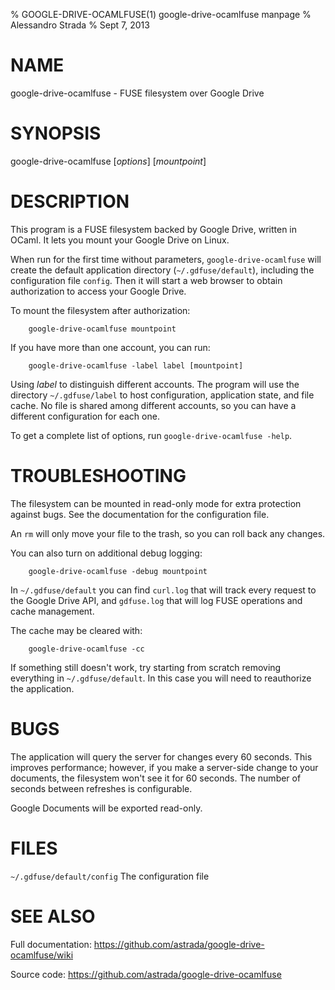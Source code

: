 % GOOGLE-DRIVE-OCAMLFUSE(1) google-drive-ocamlfuse manpage
% Alessandro Strada
% Sept 7, 2013

# NAME

google-drive-ocamlfuse - FUSE filesystem over Google Drive

# SYNOPSIS

google-drive-ocamlfuse [*options*] [*mountpoint*]

# DESCRIPTION

This program is a FUSE filesystem backed by Google Drive, written in OCaml. It
lets you mount your Google Drive on Linux.

When run for the first time without parameters,
`google-drive-ocamlfuse` will create the default application directory
(`~/.gdfuse/default`), including the configuration file `config`. Then
it will start a web browser to obtain authorization to access your
Google Drive.

To mount the filesystem after authorization:

        google-drive-ocamlfuse mountpoint

If you have more than one account, you can run:

        google-drive-ocamlfuse -label label [mountpoint]

Using *label* to distinguish different accounts. The program will use
the directory `~/.gdfuse/label` to host configuration, application
state, and file cache. No file is shared among different accounts, so
you can have a different configuration for each one.

To get a complete list of options, run `google-drive-ocamlfuse -help`.

# TROUBLESHOOTING

The filesystem can be mounted in read-only mode for extra protection
against bugs. See the documentation for the configuration file.

An `rm` will only move your file to the trash, so you can roll back
any changes.

You can also turn on additional debug logging:

        google-drive-ocamlfuse -debug mountpoint

In `~/.gdfuse/default` you can find `curl.log` that will track every request
to the Google Drive API, and `gdfuse.log` that will log FUSE operations and
cache management.

The cache may be cleared with:

        google-drive-ocamlfuse -cc

If something still doesn't work, try starting from scratch removing everything
in `~/.gdfuse/default`. In this case you will need to reauthorize the
application.

# BUGS

The application will query the server for changes every 60
seconds. This improves performance; however, if you make a server-side
change to your documents, the filesystem won't see it for 60
seconds. The number of seconds between refreshes is configurable.

Google Documents will be exported read-only.

# FILES

`~/.gdfuse/default/config`
The configuration file

# SEE ALSO

Full documentation: <https://github.com/astrada/google-drive-ocamlfuse/wiki>

Source code: <https://github.com/astrada/google-drive-ocamlfuse>
